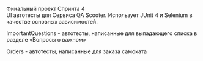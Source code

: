 Финальный проект Спринта 4    
UI автотесты для Сервиса QA Scooter. Использует JUnit 4 и Selenium в качестве основных зависимостей.

ImportantQuestions - автотесты, написанные для выпадающего списка в разделе «Вопросы о важном»

Orders - автотесты, написанные для заказа самоката
